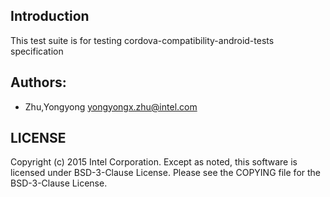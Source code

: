 ## Introduction

This test suite is for testing cordova-compatibility-android-tests specification


## Authors:

* Zhu,Yongyong <yongyongx.zhu@intel.com>

## LICENSE

Copyright (c) 2015 Intel Corporation.
Except as noted, this software is licensed under BSD-3-Clause License.
Please see the COPYING file for the BSD-3-Clause License.


